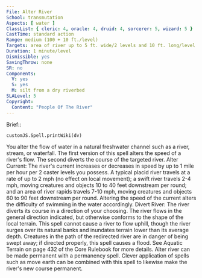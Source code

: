 ```yaml
---
File: Alter River
School: transmutation
Aspects: [ water ]
ClassList: { cleric: 4, oracle: 4, druid: 4, sorcerer: 5, wizard: 5 }
CastTime: standard action
Range: medium (100 + 10 ft./level)
Targets: area of river up to 5 ft. wide/2 levels and 10 ft. long/level
Duration: 1 minute/level
Dismissible: yes
SavingThrow: none
SR: no
Components:
  V: yes
  S: yes
  M: silt from a dry riverbed
SLALevel: 5
Copyright:
  Content: "People Of The River"
---
```

Brief:: 

```dataviewjs
customJS.Spell.printWiki(dv)
```

You alter the flow of water in a natural freshwater channel such as a river, stream, or waterfall. The first version of this spell alters the speed of a river's flow. The second diverts the course of the targeted river.  Alter Current: The river's current increases or decreases in speed by up to 1 mile per hour per 2 caster levels you possess. A typical placid river travels at a rate of up to 2 mph (no effect on local movement); a swift river travels 2-4 mph, moving creatures and objects 10 to 40 feet downstream per round; and an area of river rapids travels 7-10 mph, moving creatures and objects 60 to 90 feet downstream per round. Altering the speed of the current alters the difficulty of swimming in the water accordingly.  Divert River: The river diverts its course in a direction of your choosing. The river flows in the general direction indicated, but otherwise conforms to the shape of the local terrain. This spell cannot cause a river to flow uphill, though the river surges over its natural banks and inundates terrain lower than its average depth. Creatures in the path of the redirected river are in danger of being swept away; if directed properly, this spell causes a flood. See Aquatic Terrain on page 432 of the Core Rulebook for more details.  Alter river can be made permanent with a permanency spell.  Clever application of spells such as move earth can be combined with this spell to likewise make the river's new course permanent.
